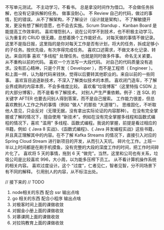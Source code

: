 不写单元测试。
不主动学习，不看书。
总是拿没时间作为借口。
不会做任务拆解，也没有记录拆解的任务。
做事没耐心。
不 Review 自己的代码，做过的事情，犯的错误。
从不了解架构，不了解设计（设计就是架构）。
不了解敏捷开发，更没有想了解的意愿，也不会去实施。Scrum Standup 、Kanban Board 是能提高工作效率的。
喜欢埋怨别人，说在公司学不到技术，也不积极主动学习。
认为重复的 CRUD 很无趣，总想着换个工作能好点。
对每天做的事情不做记录。这里不是指日报，这里指的是你对每天工作是否有计划，将大的任务，拆成足够小的子任务。按优先级，有次序得完成任务。
喜欢口述需求，不做文本化记录、转达。来自同事
喜欢 “多线程” 处理任务。也就是同时做多件事。
命名无关紧要。
从不重构以前的代码。
喜欢一个方法写一大段代码。
对自己的代码质量没有追求。没有匠心精神，只是个开发（ Developer ），而不是工程师（ Engineer ）。
和上面一样，认为敲代码来钱快，觉得以后要转其他职业的。来自以前的一些同事。
喜欢盲目追逐新技术，不深入了解类似技术的本质。
喜欢闭门造车，不了解业界成熟的内容本质，不会多维度比较。
喜欢看“垃圾博客”（这里特指 CSDN 上的大部分博客），而不是看书了解技术。
对别人产生严重依赖。例子：连 SQL 的关键字 AFTER 也要去问别人得到答案，而不是自己搜索。
工作能力很差，但总喜欢教别人工作之外的事情（例如 “做人” 的那些 “大道理”）。
思维固化，不听取他人意见，只会反对（无理无据，没有拿出实际论证的内容那种）。
在没有完全掌握或了解的情况下，擅自使用 “新技术”。例如在没有完全掌握多线程和函数式编程的情况下，喜欢 "滥用" 多线程、函数式编程。我说的掌握，前提是看过相应的书籍，例如《 Java 8 实战》、《函数式编程》、《 Java 并发编程实战》这些书籍，并且真正理解其中的内容。在不了解 Kafka Streams 的情况下，直接引入对应的 Spring Cloud Stream 进行新项目的开发，从而引入天坑。
碎片化工作。上班一半以上时间都是在刷手机摸鱼，没有完整的大段的深度工作的时间，把工作时间碎片化了。
喜欢将 5 天的事情，拖到 6 天 “做完”。当然，这里和公司也有关系，垃圾公司是比较喜欢 996，大小周，以为能多压榨下员工。
从不看计算机操作系统的相关内容。
喜欢过度设计。这个 “过度”，仁者见仁，智者见智，分不同场景下有不同的解释。
引用别人的内容，从不标注出处。

// 接下来的
// TODO

1. node相关的东西 配合 ssr 输出点啥
2. go 相关的东西 配合小程序 输出点啥
3. 对极客时间上面的课做收敛
4. 对掘金小册上面的课做收敛
5. 对慕课网上面的课做收敛
6. 对拉钩教育上面的课做收敛
